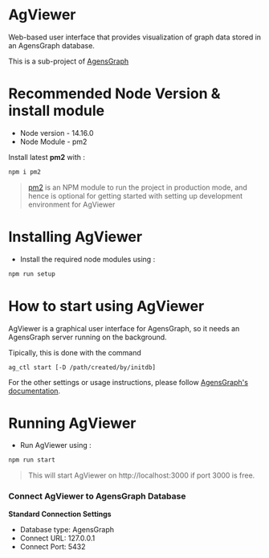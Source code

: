 # AgViewer
 
Web-based user interface that provides visualization of graph data stored in an AgensGraph database. 

This is a sub-project of [AgensGraph](https://github.com/skaiworldwide-oss/agensgraph)

# Recommended Node Version & install module

- Node version - 14.16.0
- Node Module - pm2 

Install latest **pm2** with :

```bash
npm i pm2
```

> [pm2](https://www.npmjs.com/package/pm2) is an NPM module to run the project in production mode, and hence is optional for getting started with setting up development environment for AgViewer 

# Installing AgViewer

- Install the required node modules using  :  

```bash
npm run setup
```


# How to start using AgViewer

AgViewer is a graphical user interface for AgensGraph, so it needs an AgensGraph server running on the background. 

Tipically, this is done with the command 

```
ag_ctl start [-D /path/created/by/initdb]
```

For the other settings or usage instructions, please follow [AgensGraph's documentation](https://www.skaiworldwide.com/en-US/resources?filterKey=manual).

# Running AgViewer

- Run AgViewer using : 

```bash
npm run start
```

>This will start AgViewer on http://localhost:3000 if port 3000 is free.

### Connect AgViewer to AgensGraph Database

**Standard Connection Settings**

- Database type: AgensGraph
- Connect URL:  127.0.0.1
- Connect Port: 5432

